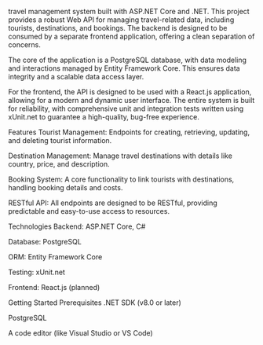  travel management system built with ASP.NET Core and .NET. This project provides a robust Web API for managing travel-related data, including tourists, destinations, and bookings. The backend is designed to be consumed by a separate frontend application, offering a clean separation of concerns.

The core of the application is a PostgreSQL database, with data modeling and interactions managed by Entity Framework Core. This ensures data integrity and a scalable data access layer.

For the frontend, the API is designed to be used with a React.js application, allowing for a modern and dynamic user interface. The entire system is built for reliability, with comprehensive unit and integration tests written using xUnit.net to guarantee a high-quality, bug-free experience.

Features
Tourist Management: Endpoints for creating, retrieving, updating, and deleting tourist information.

Destination Management: Manage travel destinations with details like country, price, and description.

Booking System: A core functionality to link tourists with destinations, handling booking details and costs.

RESTful API: All endpoints are designed to be RESTful, providing predictable and easy-to-use access to resources.

Technologies
Backend: ASP.NET Core, C#

Database: PostgreSQL

ORM: Entity Framework Core

Testing: xUnit.net

Frontend: React.js (planned)

Getting Started
Prerequisites
.NET SDK (v8.0 or later)

PostgreSQL

A code editor (like Visual Studio or VS Code)

